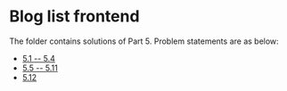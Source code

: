 # Blog list frontend

The folder contains solutions of Part 5. Problem statements are as below:

- [5.1 -- 5.4](https://fullstackopen.com/en/part5/login_in_frontend#exercises-5-1-5-4)
- [5.5 -- 5.11](https://fullstackopen.com/en/part5/props_children_and_proptypes#exercises-5-5-5-11)
- [5.12](https://fullstackopen.com/en/part5/props_children_and_proptypes#exercise-5-12)

